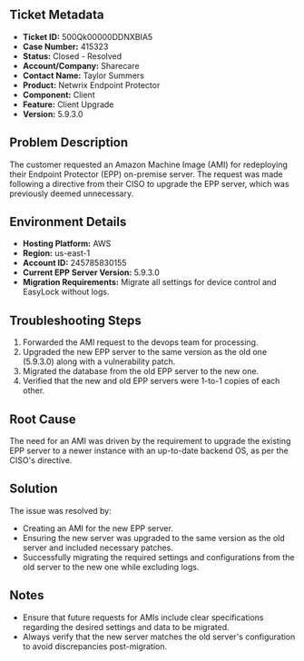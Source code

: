 ## Ticket Metadata
- **Ticket ID:** 500Qk00000DDNXBIA5
- **Case Number:** 415323
- **Status:** Closed - Resolved
- **Account/Company:** Sharecare
- **Contact Name:** Taylor Summers
- **Product:** Netwrix Endpoint Protector
- **Component:** Client
- **Feature:** Client Upgrade
- **Version:** 5.9.3.0

## Problem Description
The customer requested an Amazon Machine Image (AMI) for redeploying their Endpoint Protector (EPP) on-premise server. The request was made following a directive from their CISO to upgrade the EPP server, which was previously deemed unnecessary.

## Environment Details
- **Hosting Platform:** AWS
- **Region:** us-east-1
- **Account ID:** 245785830155
- **Current EPP Server Version:** 5.9.3.0
- **Migration Requirements:** Migrate all settings for device control and EasyLock without logs.

## Troubleshooting Steps
1. Forwarded the AMI request to the devops team for processing.
2. Upgraded the new EPP server to the same version as the old one (5.9.3.0) along with a vulnerability patch.
3. Migrated the database from the old EPP server to the new one.
4. Verified that the new and old EPP servers were 1-to-1 copies of each other.

## Root Cause
The need for an AMI was driven by the requirement to upgrade the existing EPP server to a newer instance with an up-to-date backend OS, as per the CISO's directive.

## Solution
The issue was resolved by:
- Creating an AMI for the new EPP server.
- Ensuring the new server was upgraded to the same version as the old server and included necessary patches.
- Successfully migrating the required settings and configurations from the old server to the new one while excluding logs.

## Notes
- Ensure that future requests for AMIs include clear specifications regarding the desired settings and data to be migrated.
- Always verify that the new server matches the old server's configuration to avoid discrepancies post-migration.